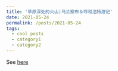 ```yaml
---
title: '草原深处的火山|乌兰察布＆呼和浩特游记'
date: 2021-05-24
permalink: /posts/2021-05-24
tags:
  - cool posts
  - category1
  - category2
---
```


See [here](https://mp.weixin.qq.com/s/jQAilwmfYLhpUkzi2Vl_aA)
